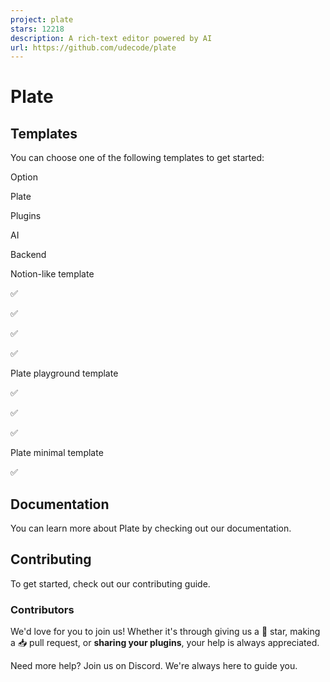 ```yaml
---
project: plate
stars: 12218
description: A rich-text editor powered by AI
url: https://github.com/udecode/plate
---
```


Plate
=====

Templates
---------

You can choose one of the following templates to get started:

Option

Plate

Plugins

AI

Backend

Notion-like template

✅

✅

✅

✅

Plate playground template

✅

✅

✅

Plate minimal template

✅

Documentation
-------------

You can learn more about Plate by checking out our documentation.

Contributing
------------

To get started, check out our contributing guide.

### Contributors

We'd love for you to join us! Whether it's through giving us a 🌟 star, making a 📥 pull request, or **sharing your plugins**, your help is always appreciated.

Need more help? Join us on Discord. We're always here to guide you.
